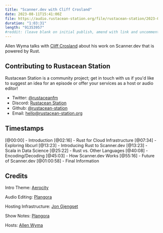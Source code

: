 ```yaml
---
title: "Scanner.dev with Cliff Crosland"
date: 2023-08-11T15:41:00Z
file: https://audio.rustacean-station.org/file/rustacean-station/2023-08-04-cliff-crossland.mp3
duration: "1:03:31"
length: "91353957"
#reddit: (leave blank on initial publish, amend with link and uncomment this line after Reddit thread has been posted)
---
```


Allen Wyma talks with [Cliff Crosland](https://cliffcrosland.com/) about his work on Scanner.dev that is powered by Rust.

## Contributing to Rustacean Station

Rustacean Station is a community project; get in touch with us if you'd like to suggest an idea for an episode or offer your services as a host or audio editor!

- Twitter: [@rustaceanfm](https://twitter.com/rustaceanfm)
- Discord: [Rustacean Station](https://discord.gg/cHc3Gyc)
- Github: [@rustacean-station](https://github.com/rustacean-station/)
- Email: [hello@rustacean-station.org](mailto:hello@rustacean-station.org)

## Timestamps

[@00:00] - Introduction
[@02:16] - Rust for Cloud Infrastructure
[@07:34] - Exploring libcurl
[@13:23] - Introducing Rust to Scanner.dev
[@13:23] - Scala in Data Science
[@25:22] - Rust vs. Other Languages
[@40:08] - Encoding/Decoding
[@45:03] - How Scanner.dev Works
[@55:16] - Future of Scanner.dev
[@01:00:58] - Final Information

## Credits

Intro Theme: [Aerocity](https://twitter.com/AerocityMusic)

Audio Editing: [Plangora](https://twitter.com/plangora)

Hosting Infrastructure: [Jon Gjengset](https://twitter.com/jonhoo/)

Show Notes: [Plangora](https://twitter.com/plangora)

Hosts: [Allen Wyma](https://twitter.com/allenwyma)
